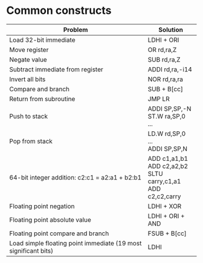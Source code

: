 # Common constructs

| Problem | Solution |
|---|---|
| Load 32-bit immediate | LDHI + ORI |
| Move register | OR rd,ra,Z |
| Negate value | SUB rd,ra,Z |
| Subtract immediate from register | ADDI rd,ra,-i14 |
| Invert all bits | NOR rd,ra,ra |
| Compare and branch | SUB + B[cc] |
| Return from subroutine | JMP LR |
| Push to stack | ADDI SP,SP,-N<br>ST.W ra,SP,0<br>... |
| Pop from stack | LD.W rd,SP,0<br>...<br>ADDI SP,SP,N |
| 64-bit integer addition: c2:c1 = a2:a1 + b2:b1 | ADD c1,a1,b1<br>ADD c2,a2,b2<br>SLTU carry,c1,a1<br>ADD c2,c2,carry|
| Floating point negation | LDHI + XOR |
| Floating point absolute value | LDHI + ORI + AND |
| Floating point compare and branch | FSUB + B[cc] |
| Load simple floating point immediate (19 most significant bits) | LDHI |

